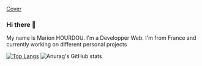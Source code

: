 [Cover](https://github.com/Marion-H/Marion-H/blob/main/img/back.jpg)
### Hi there 👋


My name is Marion HOURDOU.
I'm a Developper Web. I'm from France and currently working on different personal projects 

[![Top Langs](https://github-readme-stats.vercel.app/api/top-langs/?username=Marion-H&show_icons=true&theme=buefy&layout=compact)](https://github.com/Marion-H/github-readme-stats)
![Anurag's GitHub stats](https://github-readme-stats.vercel.app/api?username=Marion-H&show_icons=true&theme=buefy&layout=compact)


<!--
**Marion-H/Marion-H** is a ✨ _special_ ✨ repository because its `README.md` (this file) appears on your GitHub profile.

Here are some ideas to get you started:

- 🔭 I’m currently working on ...
- 🌱 I’m currently learning ...
- 👯 I’m looking to collaborate on ...
- 🤔 I’m looking for help with ...
- 💬 Ask me about ...
- 📫 How to reach me: ...
- 😄 Pronouns: ...
- ⚡ Fun fact: ...
-->

